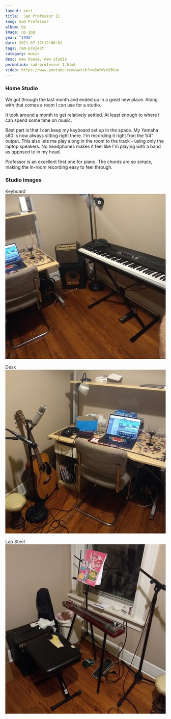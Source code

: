 ```yaml
---
layout: post
title:  Sad Professor II
song: Sad Professor
album: Up
image: up.jpg
year: "1998"
date: 2021-07-17t12:00:01
tags: rem-project
category: music
desc: new house, new studio
permalink: sad-professor-1.html
video: https://www.youtube.com/watch?v=8mYoVkX3Kso
---
```


### Home Studio

We got through the last month and ended up in a great new place. Along with that comes a room I can use for a studio.

It took around a month to get relatively settled. At least enough to where I can spend some time on music.

Best part is that I can keep my keyboard set up in the space. My Yamaha s80 is now always sitting right there. I'm recording it right fron the 1/4" output. This also lets me play along in the room to the track - using only the laptop speakers. No headphones makes it feel like I'm playing with a band as opposed to in my head.

Professor is an excellent first one for piano. The chords are so simple, making the in-room recording easy to feel through.

### Studio Images

Keyboard
<img src="/ms_assets/images/office/office1.jpg" /><br>

Desk
<img src="/ms_assets/images/office/office2.jpg" /><br>

Lap Steel
<img src="/ms_assets/images/office/office3.jpg" /><br>


